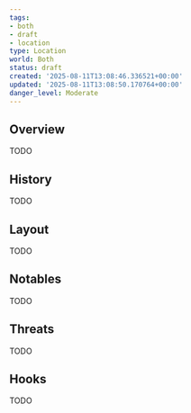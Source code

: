 ```yaml
---
tags:
- both
- draft
- location
type: Location
world: Both
status: draft
created: '2025-08-11T13:08:46.336521+00:00'
updated: '2025-08-11T13:08:50.170764+00:00'
danger_level: Moderate
---
```



## Overview

TODO
## History

TODO
## Layout

TODO
## Notables

TODO
## Threats

TODO
## Hooks

TODO
